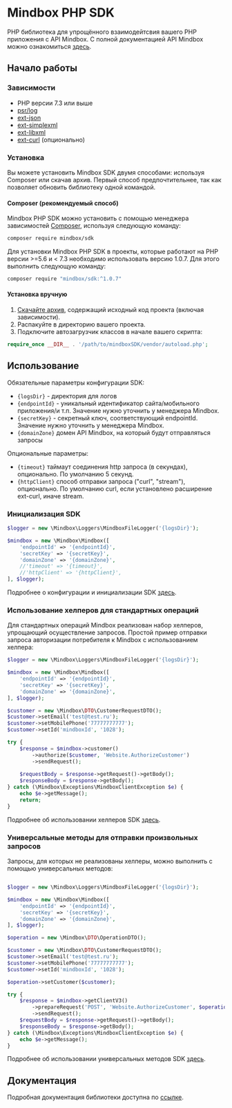 # Mindbox PHP SDK

PHP библиотека для упрощённого взаимодейтсвия вашего PHP приложения с API Mindbox. С полной документацией API Mindbox можно ознакомиться [здесь](https://developers.mindbox.ru/docs/v3).

## Начало работы

### Зависимости

* PHP версии 7.3 или выше
* [psr/log](https://github.com/php-fig/log)
* [ext-json](http://php.net/manual/ru/json.installation.php)
* [ext-simplexml](http://php.net/manual/ru/simplexml.installation.php)
* [ext-libxml](http://php.net/manual/ru/libxml.installation.php)
* [ext-curl](http://php.net/manual/ru/curl.installation.php) (опционально)


### Установка

Вы можете установить Mindbox SDK двумя способами: используя Composer или скачав архив. Первый способ предпочтительнее, так как позволяет обновить библиотеку одной командой.

#### Composer (рекомендуемый способ)

Mindbox PHP SDK можно установить с помощью менеджера зависимостей [Composer](https://getcomposer.org/), используя следующую команду:


```sh
composer require mindbox/sdk
```

Для установки Mindbox PHP SDK в проекты, которые работают на PHP версии >=5.6 и < 7.3 необходимо использовать версию 1.0.7. Для этого выполнить следующую команду:

```sh
composer require "mindbox/sdk:^1.0.7"

```

#### Установка вручную

1. [Скачайте архив](https://mindbox.ru/), содержащий исходный код проекта (включая зависимости).
2. Распакуйте в директорию вашего проекта.
3. Подключите автозагрузчик классов в начале вашего скрипта:

```php
require_once __DIR__ . '/path/to/mindboxSDK/vendor/autoload.php';
```

## Использование
Обязательные параметры конфигурации SDK:
- `{logsDir}` - директория для логов
- `{endpointId}` - уникальный идентификатор сайта/мобильного приложения/и т.п. Значение нужно уточнить у менеджера Mindbox.
- `{secretKey}` - секретный ключ, соответствующий endpointId. Значение нужно уточнить у менеджера Mindbox.
- `{domainZone}` домен API Mindbox, на который будут отправляться запросы

Опциональные параметры:
- `{timeout}` таймаут соединения http запроса (в секундах), опционально. По умолчанию 5 секунд.
- `{httpClient}` способ отправки запроса ("curl", "stream"), опционально. По умолчанию curl, если установлено расширение ext-curl, иначе stream.

### Инициализация SDK

```php
$logger = new \Mindbox\Loggers\MindboxFileLogger('{logsDir}');

$mindbox = new \Mindbox\Mindbox([
    'endpointId' => '{endpointId}',
    'secretKey' => '{secretKey}',
    'domainZone' => '{domainZone}',
    //'timeout' => '{timeout}',
    //'httpClient' => '{httpClient}',
], $logger);
```

Подробнее о конфигурации и инициализации SDK [здесь](docs/getting_started.md).

### Использование хелперов для стандартных операций

Для стандартных операций Mindbox реализован набор хелперов, упрощающий осуществление запросов.
Простой пример отправки запроса авторизации потребителя к Mindbox с использованием хелпера:

```php
$logger = new \Mindbox\Loggers\MindboxFileLogger('{logsDir}');

$mindbox = new \Mindbox\Mindbox([
    'endpointId' => '{endpointId}',
    'secretKey' => '{secretKey}',
    'domainZone' => '{domainZone}',
], $logger);

$customer = new \Mindbox\DTO\CustomerRequestDTO();
$customer->setEmail('test@test.ru');
$customer->setMobilePhone('77777777777');
$customer->setId('mindboxId', '1028');

try {
    $response = $mindbox->customer()
        ->authorize($customer, 'Website.AuthorizeCustomer')
        ->sendRequest();
    
    $requestBody = $response->getRequest()->getBody();
    $responseBody = $response->getBody();
} catch (\Mindbox\Exceptions\MindboxClientException $e) {
    echo $e->getMessage();
    return;
}
```

Подробнее об использовании хелперов SDK [здесь](docs/README.md#примеры-использования-sdk).

### Универсальные методы для отправки произвольных запросов

Запросы, для которых не реализованы хелперы, можно выполнить с помощью универсальных методов:

```php

$logger = new \Mindbox\Loggers\MindboxFileLogger('{logsDir}');

$mindbox = new \Mindbox\Mindbox([
    'endpointId' => '{endpointId}',
    'secretKey' => '{secretKey}',
    'domainZone' => '{domainZone}',
], $logger);

$operation = new \Mindbox\DTO\OperationDTO();

$customer = new \Mindbox\DTO\CustomerRequestDTO();
$customer->setEmail('test@test.ru');
$customer->setMobilePhone('77777777777');
$customer->setId('mindboxId', '1028');

$operation->setCustomer($customer);

try {
    $response = $mindbox->getClientV3()
        ->prepareRequest('POST', 'Website.AuthorizeCustomer', $operation, '', [], false)
        ->sendRequest();
    $requestBody = $response->getRequest()->getBody();
    $responseBody = $response->getBody();
} catch (\Mindbox\Exceptions\MindboxClientException $e) {
    echo $e->getMessage();
}
```

Подробнее об использовании универсальных методов SDK [здесь](docs/README.md#примеры-использования-sdk).

## Документация

Подробная документация библиотеки доступна по [ссылке](docs/README.md).